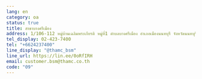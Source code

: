 ```yaml
---
lang: en
category: oa
status: true
title: สาขาบางศรีเมือง
address: 1/106-112 หมู่บ้านเฉลิมพระเกียรติ หมู่ที่1 ตำบลบางศรีเมือง อำเภอเมืองนนทบุรี จังหวัดนนทบุรี 1000
tel_display: 02-423-7400
tel: "+6624237400"
line_display: "@thamc_bsm"
line_url: https://lin.ee/0oRfIRH
email: customer.bsm@thamc.co.th
code: "09"
---
```

